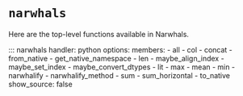# `narwhals`

Here are the top-level functions available in Narwhals.

::: narwhals
    handler: python
    options:
      members:
        - all
        - col
        - concat
        - from_native
        - get_native_namespace
        - len
        - maybe_align_index
        - maybe_set_index
        - maybe_convert_dtypes
        - lit
        - max
        - mean
        - min
        - narwhalify
        - narwhalify_method
        - sum
        - sum_horizontal
        - to_native
      show_source: false
